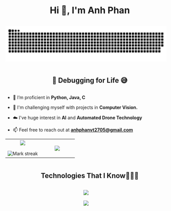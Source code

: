 <!--h1 without bottom border-->
<div id="user-content-toc">
  <ul align="center">
    <summary><h1 style="display: inline-block">Hi 👋, I'm Anh Phan</h1></summary>
  </ul>
</div>


<!--- snake -->
<div align="center">
  <img  src="https://github.com/anhphan2705/anhphan2705/blob/main/grid-snake.svg"
       alt="snake" /></a>
</div>


<!--h2 without bottom border-->
<div id="user-content-toc">
  <ul align="center">
    <summary><h2 style="display: inline-block">🔧 Debugging for Life 😅</h2></summary>
  </ul>
</div>


<!--Intro start-->
- 🔭 I’m proficient in **Python, Java, C**

- 🌱 I'm challenging myself with projects in **Computer Vision.**

- ☁️ I've huge interest in **AI** and **Automated Drone Technology**

- 📫 Feel free to reach out at **anhphanvt2705@gmail.com**




<!--Intro end-->



<!--- stats & Trophy (start) -->
<p align="center">
  <!--- stats (start) -->
<table align="center">
<tr border="none">
<td width="50%" align="center">
  
  <img  align="center"  src="https://github-readme-stats.vercel.app/api?username=anhphan2705&theme=gruvbox&show_icons=true&count_private=true&hide_border=true" />
  <br></br>
  <img  title="🔥 Get streak stats for your profile at git.io/streak-stats" alt="Mark streak" src="https://github-readme-streak-stats.herokuapp.com/?user=anhphan2705&theme=gruvbox&hide_border=true" /> 
</td>

<td width="50%" align="center">

  <img  align="center"  src="https://github-readme-stats.vercel.app/api/top-langs/?username=anhphan2705&theme=gruvbox&hide_border=true&no-bg=true&no-frame=true&langs_count=6&hide=jupyter%20notebook"/>
  
  </td>
</tr>
</table>
<!--- stats (end) -->


<!--h1 without bottom border-->
<div id="user-content-toc">
  <ul align="center">
    <summary><h2 style="display: inline-block">Technologies That I Know👨🏻‍💻</h2></summary>
  </ul>
</div>
<!--tech stack icons-->
<p align="center">
  <a href="https://skillicons.dev">
    <img src="https://skillicons.dev/icons?i=py,vscode,github,git,java,c,linux,discord,mysql&perline=14" />
  </a>
</p>

<!--profile visit count-->
<div align="center">
  
[![](https://visitcount.itsvg.in/api?id=anhphan2705&icon=3&color=3)](https://github.com/anhphan2705)
  
</div>
